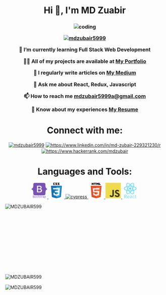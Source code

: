 <h1 align="center">Hi 👋, I'm MD Zuabir</h1>
<h3 align="center"I'm a passionate Full Stack Web Developer and I am interested in developing new things which excite me a lot. I love exploring new technologies, I like to stay on top of latest trends.</h3>
<div  margin:"auto">
<img align='center' alt='coding' width='400' src='https://user-images.githubusercontent.com/55389276/140866485-8fb1c876-9a8f-4d6a-98dc-08c4981eaf70.gif'>
</div>



<p align="center" > <a href="https://github.com/ryo-ma/github-profile-trophy"><img src="https://github-profile-trophy.vercel.app/?username=mdzubair599" alt="mdzubair5999" /></a> </p>


<div>

🌱 I’m currently learning **Full Stack Web Development**

 👨‍💻 All of my projects are available at <a href="https://mdzubair599.github.io/">My Portfolio</a>

 📝 I regularly write articles on  <a href="https://medium.com/@mdzubair5999a">My Medium</a>

💬 Ask me about **React, Redux, Javascript**


 📫 How to reach me **mdzubair5999a@gmail.com**

 📄 Know about my experiences  <a href="https://drive.google.com/file/d/1rCU_9SRskkaSupC5XBjXEuDds9DY_nTh/view?usp=sharing/">My Resume</a>
</div>

<h1 align="center">Connect with me:</h1>
<p align="center">
<a href="https://twitter.com/mdzubair5999" target="blank"><img align="center" src="https://raw.githubusercontent.com/rahuldkjain/github-profile-readme-generator/master/src/images/icons/Social/twitter.svg" alt="mdzubair5999" width="50" height="50" /></a>
<a href="https://linkedin.com/in/https://www.linkedin.com/in/md-zubair-229321230/r" target="blank"><img align="center" src="https://raw.githubusercontent.com/rahuldkjain/github-profile-readme-generator/master/src/images/icons/Social/linked-in-alt.svg" alt="https://www.linkedin.com/in/md-zubair-229321230/r"  width="50" height="50" /></a>
<a href="https://www.hackerrank.com/https://www.hackerrank.com/mdzubair" target="blank"><img align="center" src="https://raw.githubusercontent.com/rahuldkjain/github-profile-readme-generator/master/src/images/icons/Social/hackerrank.svg" alt="https://www.hackerrank.com/mdzubair" width="50" height="50"" /></a>
</p>

<h1 align="center ">Languages and Tools:</h1>
<div align="center">

  <a href="https://getbootstrap.com" target="_blank" rel="noreferrer"> 
  <img src="https://raw.githubusercontent.com/devicons/devicon/master/icons/bootstrap/bootstrap-plain-wordmark.svg" alt="bootstrap" width="50" height="50"/> 
  </a> 
 
  <a href="https://www.w3schools.com/css/" target="_blank" rel="noreferrer">
   <img src="https://raw.githubusercontent.com/devicons/devicon/master/icons/css3/css3-original-wordmark.svg" alt="css3" width="50" height="50"/>
  </a> 
 
   <a href="https://www.cypress.io" target="_blank" rel="noreferrer">
    <img src="https://raw.githubusercontent.com/simple-icons/simple-icons/6e46ec1fc23b60c8fd0d2f2ff46db82e16dbd75f/icons/cypress.svg" alt="cypress" width="50"        height="50"/>
  </a>
 
  <a href="https://www.w3.org/html/" target="_blank" rel="noreferrer"> 
   <img src="https://raw.githubusercontent.com/devicons/devicon/master/icons/html5/html5-original-wordmark.svg" alt="html5" width="50" height="50"/> 
 </a> 
 <a href="https://developer.mozilla.org/en-US/docs/Web/JavaScript" target="_blank" rel="noreferrer">
 <img src="https://raw.githubusercontent.com/devicons/devicon/master/icons/javascript/javascript-original.svg" alt="javascript" width="50" height="50"/> 
 </a>
 <a href="https://reactjs.org/" target="_blank" rel="noreferrer">
  <img src="https://raw.githubusercontent.com/devicons/devicon/master/icons/react/react-original-wordmark.svg" alt="react" width="50" height="50"/> 
 </a>

</div>



 <div display="grid">
    <p><img align="left" src="https://github-readme-stats.vercel.app/api/top-langs?username=MDZUBAIR599&show_icons=true&locale=en&layout=compact" alt="MDZUBAIR599" width="400px" height=220px" /></p>
  <spam>

<p>&nbsp;<img align="center" src="https://github-readme-stats.vercel.app/api?username=MDZUBAIR599&show_icons=true&locale=en" alt="MDZUBAIR599" width="400px"  height=220px"  /></p>
</span>



<p><img align="center" src="https://github-readme-streak-stats.herokuapp.com/?user=MDZUBAIR599&" alt="MDZUBAIR599"  width="400px"  height=220px" /></p>

</div>

